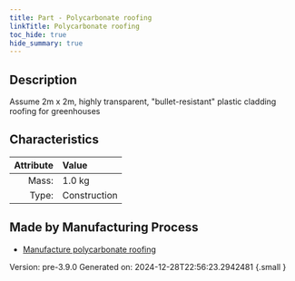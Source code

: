 ```yaml
---
title: Part - Polycarbonate roofing
linkTitle: Polycarbonate roofing
toc_hide: true
hide_summary: true
---
```


## Description
Assume 2m x 2m, highly transparent, &quot;bullet-resistant&quot; plastic cladding&#10;&#9;&#9;&#9;roofing for greenhouses

## Characteristics

| Attribute      | Value |
|--------:|:------|
|Mass:|1.0 kg|
|Type:|Construction|

## Made by Manufacturing Process

- [Manufacture polycarbonate roofing](/docs/definitions/process/manufacture-polycarbonate-roofing)



Version: pre-3.9.0 Generated on: 2024-12-28T22:56:23.2942481
{.small }

